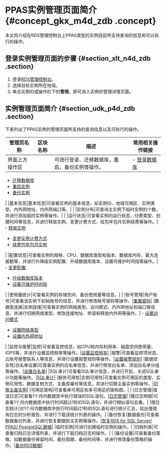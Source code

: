 # PPAS实例管理页面简介 {#concept_gkx_m4d_zdb .concept}

本文将介绍在RDS管理控制台上PPAS类型的实例目前所支持查询的信息和可以执行的操作。

## 登录实例管理页面的步骤 {#section_xlt_n4d_zdb .section}

1.  登录[RDS管理控制台](http://rds.console.aliyun.com/?spm=5176.doc26126.2.3.Kca631)。
2.  选择目标实例所在地域。
3.  单击实例ID或操作栏下的**管理**，即可进入实例的管理详情页面。

## 实例管理页面简介 {#section_udk_p4d_zdb .section}

下表列出了PPAS实例的管理页面所支持的查询信息以及可执行的操作。

|管理页名称|区块名称|描述|常用相关操作链接|
|-----|----|--|--------|
|界面上方操作区| |可进行登录、迁移数据库，重启、备份实例等操作。| -   [登录数据库](https://help.aliyun.com/document_detail/26138.html)
-   [迁移数据库](https://help.aliyun.com/document_detail/26132.html)
-   [重启实例](https://help.aliyun.com/document_detail/26177.html)
-   [备份实例](https://help.aliyun.com/document_detail/26206.html)

 |
|基本信息|基本信息|可查看实例的基本信息，如实例ID、地域可用区、实例类型、内外网地址、内外网端口等。| |
|实例分布|可查询主实例下临时实例的个数，并进行添加临时实例等操作。| |
|运行状态|可查看实例的运行状态、付费类型、创建时间等信息，并进行释放实例、变更计费方式、给包年包月实例续费等操作。| -   [释放实例](https://help.aliyun.com/document_detail/26184.html)
-   [变更实例计费方式](https://help.aliyun.com/document_detail/52594.html)
-   [续费包年包月实例](https://help.aliyun.com/document_detail/26118.html)

 |
|配置信息|可查看实例的规格、CPU、数据库类型和版本、数据库内存、最大连接数等，并进行升降级实例配置、升级数据库版本、设置可维护时间段等操作。| -   [变更配置](https://help.aliyun.com/document_detail/26178.html)
-   [升级数据库版本](https://help.aliyun.com/document_detail/35363.html)
-   [设置可维护时间段](https://help.aliyun.com/document_detail/26180.html)

 |
|使用量统计|可查看实例的存储空间、备份使用量等信息。| |
|账号管理|用户账号|可查看该实例下初始账号的信息，并进行修改账号密码等操作。|[重置密码](https://help.aliyun.com/document_detail/26187.html)|
|数据库连接|实例连接|可查看实例的网络类型、访问模式、内外网地址和端口等信息，并进行切换网络类型、修改连接地址、申请和释放内外网等操作。| -   [设置访问模式](https://help.aliyun.com/document_detail/26193.html)
-   [设置网络类型](https://help.aliyun.com/document_detail/26194.html)
-   [设置内外网地址](https://help.aliyun.com/document_detail/26195.html)

 |
|监控与报警|监控|可查看监控信息，如CPU和内存利用率、磁盘空间使用量、IOPS等，并进行设置监控频率等操作。|[设置监控频率](https://help.aliyun.com/document_detail/26200.html)|
|报警|可查看监控项状态、云账号报警联系人等信息，并进行设置报警规则等操作。|[设置报警规则](https://help.aliyun.com/document_detail/26201.html)|
|数据安全性|白名单设置|可查看实例的白名单信息，并进行修改白名单、添加白名单分组等操作。|[设置白名单](https://help.aliyun.com/document_detail/26198.html)|
|SQL审计|可查看SQL审计信息，并进行开启、关闭SQL审计功能等操作。|[SQL审计](https://help.aliyun.com/document_detail/26197.html)|
|服务可用性|实例可用性|可查看实例可用区的类型、实例可用性、数据复制方式、主备库编号等信息，并进行切换主备实例等操作。|[切换主备实例](https://help.aliyun.com/document_detail/26182.html)|
|可用区架构|可查看单可用区和多可用区的架构图。| |
|日志管理|错误日志|可查看1个月内数据库中执行错误的SQL语句。|[日志管理](https://help.aliyun.com/document_detail/26203.html)|
|慢日志明细|可查看1个月内数据库中执行时间超过1秒的SQL语句，并进行相似语句去重。|
|慢日志统计|对1个月内数据库中执行时间超过1秒的SQL语句进行统计汇总，给出慢查询日志的分析报告，并进行下载该统计列表的操作。|
|备份恢复|数据备份|可查看数据备份列表，并进行恢复数据到主实例等操作。|[恢复RDS for SQL Server/ PPAS/ PostgreSQL数据](https://help.aliyun.com/document_detail/50603.html)|
|临时实例|可进行创建临时实例的操作。|
|归档列表|可查看归档日志详情列表，并进行下载归档日志的操作。| |
|备份设置|可查看备份策略，如数据备份保留时间、备份周期、备份时间等，并进行修改备份策略的操作。|[备份RDS数据](https://help.aliyun.com/document_detail/26206.html)|


